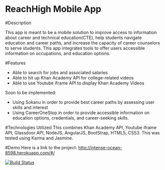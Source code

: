 # ReachHigh Mobile App

#Description

This app is meant to be a mobile solution to improve access to information about career and technical education(CTE),
help students navigate education and career paths, and increase the capacity of career counselors to serve students.
This app integrates tools to offer users accessible information on occupations, and education options.  

#Features
- Able to search for jobs and associated salaries
- Able to hit up Khan Academy API for college-related videos
- Able to use Youtube iframe API to display Khan Academy Videos

Soon to be implemented:
- Using Sokanu in order to provide best career paths by assessing user skills and interest
- Using CareerOneStop in order to provide accessible information on education options, credentials,
and career-seeking skills.

#Technologies Utilized
This combines Khan Academy API, Youtube iframe API, Glassdoor API, NodeJS,
AngularJS, BootStrap, HTML5, CSS3. This was tested using Karma and Jasmine.

#Demo
Here is a link to the project:
http://intense-ocean-8598.herokuapp.com/#/

[![Build Status](https://travis-ci.org/plrodrig/ReachHigh.svg)](https://travis-ci.org/plrodrig/ReachHigh)
